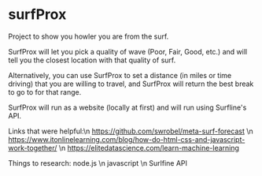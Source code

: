 # surfProx
Project to show you howler you are from the surf.

SurfProx will let you pick a quality of wave (Poor, Fair, Good, etc.) and will tell you the closest location with that quality of surf.

Alternatively, you can use SurfProx to set a distance (in miles or time driving) that you are willing to travel, and SurfProx will return the best break to go to for that range.

SurfProx will run as a website (locally at first) and will run using Surfline's API.




Links that were helpful:\n
https://github.com/swrobel/meta-surf-forecast \n
https://www.itonlinelearning.com/blog/how-do-html-css-and-javascript-work-together/ \n
https://elitedatascience.com/learn-machine-learning


Things to research:
node.js \n
javascript \n
Surlfine API

